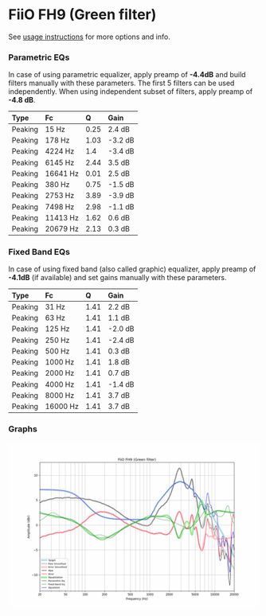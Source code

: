 # FiiO FH9 (Green filter)
See [usage instructions](https://github.com/jaakkopasanen/AutoEq#usage) for more options and info.

### Parametric EQs
In case of using parametric equalizer, apply preamp of **-4.4dB** and build filters manually
with these parameters. The first 5 filters can be used independently.
When using independent subset of filters, apply preamp of **-4.8 dB**.

| Type    | Fc       |    Q | Gain    |
|:--------|:---------|:-----|:--------|
| Peaking | 15 Hz    | 0.25 | 2.4 dB  |
| Peaking | 178 Hz   | 1.03 | -3.2 dB |
| Peaking | 4224 Hz  | 1.4  | -3.4 dB |
| Peaking | 6145 Hz  | 2.44 | 3.5 dB  |
| Peaking | 16641 Hz | 0.01 | 2.5 dB  |
| Peaking | 380 Hz   | 0.75 | -1.5 dB |
| Peaking | 2753 Hz  | 3.89 | -3.9 dB |
| Peaking | 7498 Hz  | 2.98 | -1.1 dB |
| Peaking | 11413 Hz | 1.62 | 0.6 dB  |
| Peaking | 20679 Hz | 2.13 | 0.3 dB  |

### Fixed Band EQs
In case of using fixed band (also called graphic) equalizer, apply preamp of **-4.1dB**
(if available) and set gains manually with these parameters.

| Type    | Fc       |    Q | Gain    |
|:--------|:---------|:-----|:--------|
| Peaking | 31 Hz    | 1.41 | 2.2 dB  |
| Peaking | 63 Hz    | 1.41 | 1.1 dB  |
| Peaking | 125 Hz   | 1.41 | -2.0 dB |
| Peaking | 250 Hz   | 1.41 | -2.4 dB |
| Peaking | 500 Hz   | 1.41 | 0.3 dB  |
| Peaking | 1000 Hz  | 1.41 | 1.8 dB  |
| Peaking | 2000 Hz  | 1.41 | 0.7 dB  |
| Peaking | 4000 Hz  | 1.41 | -1.4 dB |
| Peaking | 8000 Hz  | 1.41 | 3.7 dB  |
| Peaking | 16000 Hz | 1.41 | 3.7 dB  |

### Graphs
![](./FiiO%20FH9%20(Green%20filter).png)